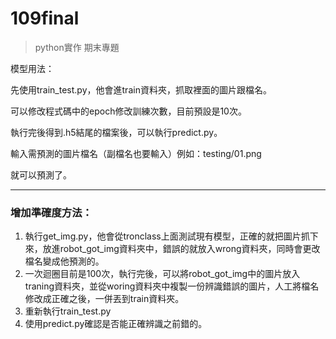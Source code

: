 # **109final**

> python實作 期末專題

模型用法：

先使用train_test.py，他會進train資料夾，抓取裡面的圖片跟檔名。

可以修改程式碼中的epoch修改訓練次數，目前預設是10次。

執行完後得到.h5結尾的檔案後，可以執行predict.py。

輸入需預測的圖片檔名（副檔名也要輸入）例如：testing/01.png

就可以預測了。

---

### 增加準確度方法：

1. 執行get_img.py，他會從tronclass上面測試現有模型，正確的就把圖片抓下來，放進robot_got_img資料夾中，錯誤的就放入wrong資料夾，同時會更改檔名變成他預測的。
2. 一次迴圈目前是100次，執行完後，可以將robot_got_img中的圖片放入traning資料夾，並從woring資料夾中複製一份辨識錯誤的圖片，人工將檔名修改成正確之後，一併丟到train資料夾。
3. 重新執行train_test.py
4. 使用predict.py確認是否能正確辨識之前錯的。

